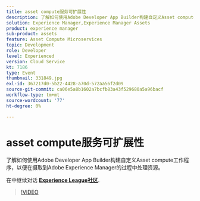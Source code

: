```yaml
---
title: asset compute服务可扩展性
description: 了解如何使用Adobe Developer App Builder构建自定义Asset compute工作程序，以便在摄取到Adobe Experience Manager的过程中处理资源。 此会话作为Adobe Developers Live内容事件的一部分提供。
solution: Experience Manager,Experience Manager Assets
product: experience manager
sub-product: assets
feature: Asset Compute Microservices
topic: Development
role: Developer
level: Experienced
version: Cloud Service
kt: 7186
type: Event
thumbnail: 331849.jpg
exl-id: 367217d0-5b22-4428-a70d-572aa56f2d09
source-git-commit: ca06e5a8b1602a7bcfb83a43f529680a5a96bacf
workflow-type: tm+mt
source-wordcount: '77'
ht-degree: 0%

---
```


# asset compute服务可扩展性

了解如何使用Adobe Developer App Builder构建自定义Asset compute工作程序，以便在摄取到Adobe Experience Manager的过程中处理资源。

在中继续对话 **[Experience League社区](http://adobe.ly/36Yd3v6)**.

>[!VIDEO](https://video.tv.adobe.com/v/331849/?quality=12&learn=on&hidetitle=true)
